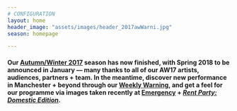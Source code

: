 ```yaml
---
# CONFIGURATION
layout: home
header_image: "assets/images/header_2017awWarni.jpg"
season: homepage

---
```

#### Our [Autumn/Winter 2017](/current/2017-autumnwinter) season has now finished, with Spring 2018 to be announced in January — many thanks to all of our AW17 artists, audiences, partners + team. In the meantime, discover new performance in Manchester + beyond through our <a href="http://wordofwarning.posthaven.com" target="_blank">Weekly Warning</a>, and get a feel for our programme via images taken recently at [Emergency](/galleries/2017-emergency) + [*Rent Party: Domestic Edition*](/galleries/2017-domestic).
